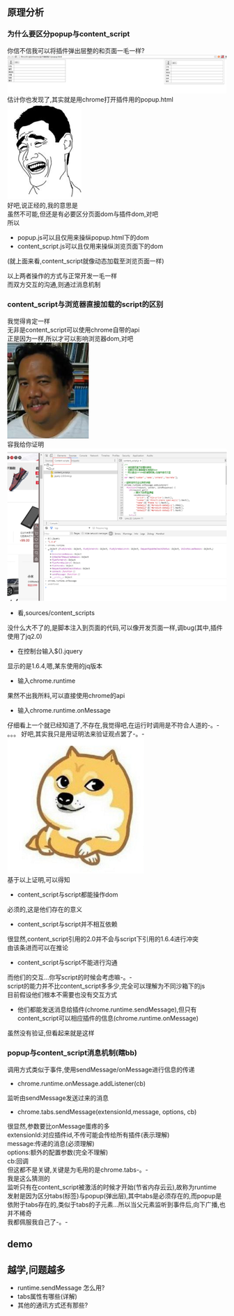 ## 原理分析
### 为什么要区分popup与content_script
你信不信我可以将插件弹出层整的和页面一毛一样?   
![image](https://github.com/Glimis/chrome/raw/master/img/ymyy1.png) 
估计你也发现了,其实就是用chrome打开插件用的popup.html        
![image](https://github.com/Glimis/chrome/raw/master/img/u=3835892145,1339404554&fm=21&gp=0.jpg)    
好吧,说正经的,我的意思是    
虽然不可能,但还是有必要区分页面dom与插件dom,对吧    
所以    
* popup.js可以且仅用来操纵popup.html下的dom    
* content_script.js可以且仅用来操纵浏览页面下的dom

(就上面来看,content_script就像动态加载至浏览页面一样)    

以上两者操作的方式与正常开发一毛一样    
而双方交互的沟通,则通过消息机制

### content_script与浏览器直接加载的script的区别
我觉得肯定一样    
无非是content_script可以使用chrome自带的api    
正是因为一样,所以才可以影响浏览器dom,对吧    
![image](https://github.com/Glimis/chrome/raw/master/img/wsx.jpg)    
容我给你证明    
![image](https://github.com/Glimis/chrome/raw/master/img/jc1-1.png)   

* 看,sources/content_scripts  

没什么大不了的,是脚本注入到页面的代码,可以像开发页面一样,调bug(其中,插件使用了jq2.0)    
* 在控制台输入$().jquery

显示的是1.6.4,嗯,某东使用的jq版本    
* 输入chrome.runtime  

果然不出我所料,可以直接使用chrome的api
* 输入chrome.runtime.onMessage 

仔细看上一个就已经知道了,不存在,我觉得吧,在运行时调用是不符合人道的-。-   
。。。
好吧,其实我只是用证明法来验证观点罢了-。-    
![image](https://github.com/Glimis/chrome/raw/master/img/wsx2.png)    
基于以上证明,可以得知

* content_script与script都能操作dom

必须的,这是他们存在的意义
* content_script与script并不相互依赖

很显然,content_script引用的2.0并不会与script下引用的1.6.4进行冲突    
由该条进而可以在推论
* content_script与script不能进行沟通

而他们的交互...你写script的时候会考虑嘛-。-    
script的能力并不比content_script多多少,完全可以理解为不同沙箱下的js    
目前假设他们根本不需要也没有交互方式

* 他们都能发送消息给插件(chrome.runtime.sendMessage),但只有content_script可以相应插件的信息(chrome.runtime.onMessage)

虽然没有验证,但看起来就是这样
### popup与content_script消息机制(瞎bb)
调用方式类似于事件,使用sendMessage/onMessage进行信息的传递    

* chrome.runtime.onMessage.addListener(cb)

监听由sendMessage发送过来的消息    
* chrome.tabs.sendMessage(extensionId,message, options, cb)

很显然,参数要比onMessage蛋疼的多    
extensionId:对应插件id,不传可能会传给所有插件(表示理解)    
message:传递的消息(必须理解)    
options:额外的配置参数(完全不理解)    
cb:回调    
但这都不是关键,关键是为毛用的是chrome.tabs-。-    
我是这么猜测的    
监听只有在content_script被激活的时候才开始(节省内存云云),故称为runtime    
发射是因为区分tabs(标签)与popup(弹出层),其中tabs是必须存在的,而popup是依附于tabs存在的,类似于tabs的子元素...所以当父元素监听到事件后,向下广播,也并不稀奇    
我都佩服我自己了-。-    

## demo

## 越学,问题越多
* runtime.sendMessage 怎么用?
* tabs属性有哪些(详解)
* 其他的通讯方式还有那些?